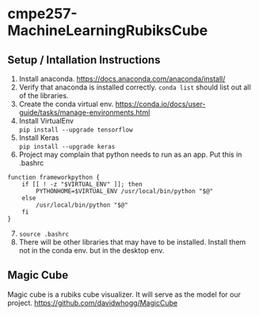 # cmpe257-MachineLearningRubiksCube

## Setup / Intallation Instructions
1. Install anaconda. https://docs.anaconda.com/anaconda/install/
2. Verify that anaconda is installed correctly.
`conda list` should list out all of the libraries.
3. Create the conda virtual env.  https://conda.io/docs/user-guide/tasks/manage-environments.html
4. Install VirtualEnv  
`pip install --upgrade tensorflow `
5. Install Keras  
`pip install --upgrade keras`
6.  Project may complain that python needs to run as an app.  Put this in .bashrc
```
function frameworkpython {
    if [[ ! -z "$VIRTUAL_ENV" ]]; then
        PYTHONHOME=$VIRTUAL_ENV /usr/local/bin/python "$@"
    else
        /usr/local/bin/python "$@"
    fi
}
```
7. `source .bashrc`
8. There will be other libraries that may have to be installed.  Install them not in the conda env. but in the desktop env.


## Magic Cube
Magic cube is a rubiks cube visualizer.  It will serve as the model for our project.
https://github.com/davidwhogg/MagicCube
